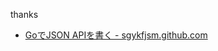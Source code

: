 thanks

* [GoでJSON APIを書く - sgykfjsm.github.com](http://sgykfjsm.github.io/blog/2016/03/13/golang-json-api-tutorial/)
